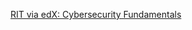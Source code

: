 [RIT via edX: Cybersecurity Fundamentals](https://www.edx.org/learn/cybersecurity/rochester-institute-of-technology-cybersecurity-fundamentals) 